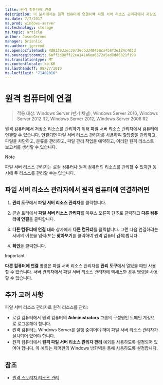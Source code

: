 ```yaml
---
title: 원격 컴퓨터에 연결
description: 이 문서에서는 원격 컴퓨터에 연결하여 파일 서버 리소스 관리자에서 저장소 리소스를 관리하는 방법을 설명합니다.
ms.date: 7/7/2017
ms.prod: windows-server
ms.technology: storage
ms.topic: article
author: JasonGerend
manager: brianlic
ms.author: jgerend
ms.openlocfilehash: 4d813933ec3073ecb3348468ca4b8f2e124c403d
ms.sourcegitcommit: 6aff3d88ff22ea141a6ea6572a5ad8dd6321f199
ms.translationtype: MT
ms.contentlocale: ko-KR
ms.lasthandoff: 09/27/2019
ms.locfileid: "71402016"
---
```

# <a name="connect-to-a-remote-computer"></a>원격 컴퓨터에 연결 

> 적용 대상: Windows Server (반기 채널), Windows Server 2016, Windows Server 2012 R2, Windows Server 2012, Windows Server 2008 R2

원격 컴퓨터에서 저장소 리소스를 관리하기 위해 파일 서버 리소스 관리자에서 컴퓨터에 연결할 수 있습니다. 연결되면 파일 서버 리소스 관리자를 사용하여 할당량을 관리하고, 파일을 차단하고, 분류를 관리하고, 파일 관리 작업을 예약하고, 이러한 원격 리소스로 보고서를 생성할 수 있습니다.

> [!Note]
> 파일 서버 리소스 관리자는 로컬 컴퓨터나 원격 컴퓨터의 리소스를 관리할 수 있지만 동시에 두 리소스를 관리할 수는 없습니다.

## <a name="to-connect-to-a-remote-computer-from-file-server-resource-manager"></a>파일 서버 리소스 관리자에서 원격 컴퓨터에 연결하려면

1.  **관리 도구**에서 **파일 서버 리소스 관리자**를 클릭합니다.

2.  콘솔 트리에서 **파일 서버 리소스 관리자**를 마우스 오른쪽 단추로 클릭하고 **다른 컴퓨터에 연결**을 클릭합니다.

3.  **다른 컴퓨터에 연결** 대화 상자에서 **다른 컴퓨터**를 클릭합니다. 그런 다음 연결하려는 서버의 이름을 입력(또는 **찾아보기**를 클릭하여 원격 컴퓨터 검색)합니다.

4.  **확인**을 클릭합니다.

> [!Important]
> **다른 컴퓨터에 연결** 명령은 파일 서버 리소스 관리자를 **관리 도구**에서 열었을 때만 사용할 수 있습니다. 서버 관리자에서 파일 서버 리소스 관리자에 액세스한 경우 명령을 사용할 수 없습니다.

## <a name="additional-considerations"></a>추가 고려 사항

파일 서버 리소스 관리자로 원격 리소스를 관리:

-   로컬 컴퓨터에서 원격 컴퓨터의 **Administrators** 그룹의 구성원인 도메인 계정으로 로그온해야 합니다.
-   원격 컴퓨터는 Windows Server를 실행 중이어야 하며 파일 서버 리소스 관리자가 설치되어 있어야 합니다.
-   원격 컴퓨터에서 **원격 파일 서버 리소스 관리자 관리** 예외를 사용하도록 설정되어 있어야 합니다. 이 예외는 제어판의 Windows 방화벽을 통해 사용하도록 설정합니다.

## <a name="see-also"></a>참조

-   [원격 스토리지 리소스 관리](managing-remote-storage-resources.md)